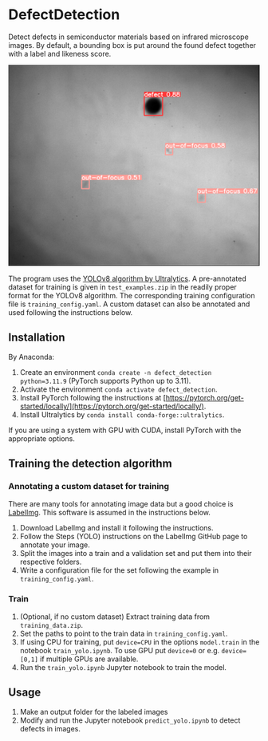# DefectDetection
Detect defects in semiconductor materials based on infrared microscope images.
By default, a bounding box is put around the found defect together with a label and likeness score.

![Detected deffects](/assets/images/example_detected.png)

The program uses the [YOLOv8 algorithm by Ultralytics](https://docs.ultralytics.com/models/yolov8).
A pre-annotated dataset for training is given in `test_examples.zip` in the readily proper format for the YOLOv8 algorithm.
The corresponding training configuration file is `training_config.yaml`. 
A custom dataset can also be annotated and used following the instructions below.   

## Installation
By Anaconda:
1. Create an environment `conda create -n defect_detection python=3.11.9` (PyTorch supports Python up to 3.11).
2. Activate the environment `conda activate defect_detection`.
3. Install PyTorch following the instructions at [https://pytorch.org/get-started/locally/](https://pytorch.org/get-started/locally/). 
4. Install Ultralytics by `conda install conda-forge::ultralytics`.

If you are using a system with GPU with CUDA, install PyTorch with the appropriate options.
## Training the detection algorithm

### Annotating a custom dataset for training
There are many tools for annotating image data but a good choice is [LabelImg](https://github.com/HumanSignal/labelImg). 
This software is assumed in the instructions below.
1. Download LabelImg and install it following the instructions.
2. Follow the Steps (YOLO) instructions on the LabelImg GitHub page to annotate your image.
3. Split the images into a train and a validation set and put them into their respective folders.
4. Write a configuration file for the set following the example in `training_config.yaml`.

### Train
1. (Optional, if no custom dataset) Extract training data from `training_data.zip`.
2. Set the paths to point to the train data in `training_config.yaml`.
3. If using CPU for training, put `device=CPU` in the options `model.train` in the notebook `train_yolo.ipynb`. To use GPU put `device=0` or e.g. `device=[0,1]` if multiple GPUs are available.
4. Run the `train_yolo.ipynb` Jupyter notebook to train the model.

## Usage
1. Make an output folder for the labeled images
2. Modify and run the Jupyter notebook `predict_yolo.ipynb` to detect defects in images.
